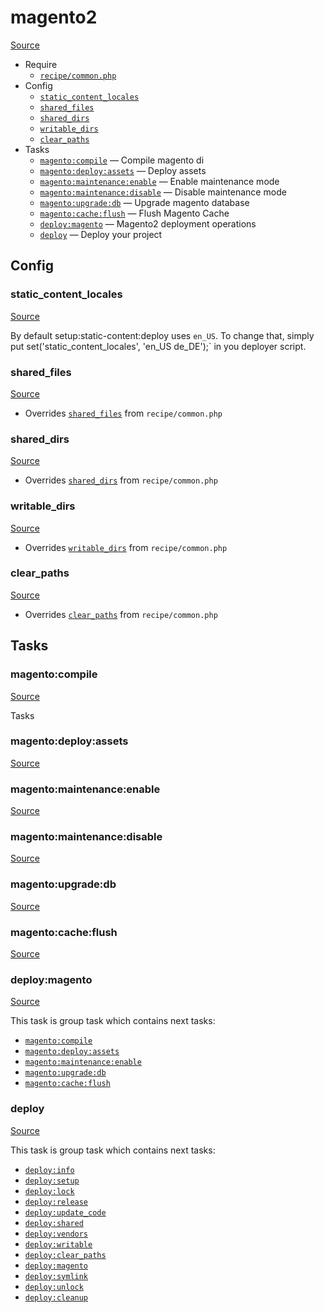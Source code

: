 <!-- DO NOT EDIT THIS FILE! -->
<!-- Instead edit recipe/magento2.php -->
<!-- Then run bin/docgen -->

# magento2

[Source](/recipe/magento2.php)



* Require
  * [`recipe/common.php`](/docs/recipe/common.md)
* Config
  * [`static_content_locales`](#static_content_locales)
  * [`shared_files`](#shared_files)
  * [`shared_dirs`](#shared_dirs)
  * [`writable_dirs`](#writable_dirs)
  * [`clear_paths`](#clear_paths)
* Tasks
  * [`magento:compile`](#magentocompile) — Compile magento di
  * [`magento:deploy:assets`](#magentodeployassets) — Deploy assets
  * [`magento:maintenance:enable`](#magentomaintenanceenable) — Enable maintenance mode
  * [`magento:maintenance:disable`](#magentomaintenancedisable) — Disable maintenance mode
  * [`magento:upgrade:db`](#magentoupgradedb) — Upgrade magento database
  * [`magento:cache:flush`](#magentocacheflush) — Flush Magento Cache
  * [`deploy:magento`](#deploymagento) — Magento2 deployment operations
  * [`deploy`](#deploy) — Deploy your project

## Config
### static_content_locales
[Source](/recipe/magento2.php#L11)

By default setup:static-content:deploy uses `en_US`. 
To change that, simply put set('static_content_locales', 'en_US de_DE');` 
in you deployer script.

### shared_files
[Source](/recipe/magento2.php#L13)

* Overrides [`shared_files`](/docs/recipe/common.md#shared_files) from `recipe/common.php`



### shared_dirs
[Source](/recipe/magento2.php#L17)

* Overrides [`shared_dirs`](/docs/recipe/common.md#shared_dirs) from `recipe/common.php`



### writable_dirs
[Source](/recipe/magento2.php#L31)

* Overrides [`writable_dirs`](/docs/recipe/common.md#writable_dirs) from `recipe/common.php`



### clear_paths
[Source](/recipe/magento2.php#L37)

* Overrides [`clear_paths`](/docs/recipe/common.md#clear_paths) from `recipe/common.php`




## Tasks
### magento:compile
[Source](/recipe/magento2.php#L48)

Tasks

### magento:deploy:assets
[Source](/recipe/magento2.php#L54)



### magento:maintenance:enable
[Source](/recipe/magento2.php#L59)



### magento:maintenance:disable
[Source](/recipe/magento2.php#L64)



### magento:upgrade:db
[Source](/recipe/magento2.php#L69)



### magento:cache:flush
[Source](/recipe/magento2.php#L74)



### deploy:magento
[Source](/recipe/magento2.php#L79)

This task is group task which contains next tasks:
* [`magento:compile`](/docs/recipe/magento2.md#magentocompile)
* [`magento:deploy:assets`](/docs/recipe/magento2.md#magentodeployassets)
* [`magento:maintenance:enable`](/docs/recipe/magento2.md#magentomaintenanceenable)
* [`magento:upgrade:db`](/docs/recipe/magento2.md#magentoupgradedb)
* [`magento:cache:flush`](/docs/recipe/magento2.md#magentocacheflush)


### deploy
[Source](/recipe/magento2.php#L89)

This task is group task which contains next tasks:
* [`deploy:info`](/docs/recipe/deploy/info.md#deployinfo)
* [`deploy:setup`](/docs/recipe/deploy/setup.md#deploysetup)
* [`deploy:lock`](/docs/recipe/deploy/lock.md#deploylock)
* [`deploy:release`](/docs/recipe/deploy/release.md#deployrelease)
* [`deploy:update_code`](/docs/recipe/deploy/update_code.md#deployupdate_code)
* [`deploy:shared`](/docs/recipe/deploy/shared.md#deployshared)
* [`deploy:vendors`](/docs/recipe/deploy/vendors.md#deployvendors)
* [`deploy:writable`](/docs/recipe/deploy/writable.md#deploywritable)
* [`deploy:clear_paths`](/docs/recipe/deploy/clear_paths.md#deployclear_paths)
* [`deploy:magento`](/docs/recipe/magento2.md#deploymagento)
* [`deploy:symlink`](/docs/recipe/deploy/symlink.md#deploysymlink)
* [`deploy:unlock`](/docs/recipe/deploy/lock.md#deployunlock)
* [`deploy:cleanup`](/docs/recipe/deploy/cleanup.md#deploycleanup)



